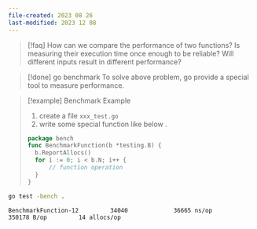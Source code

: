 ```yaml
---
file-created: 2023 08 26
last-modified: 2023 12 08
---
```


>[!faq] How can we compare the performance of two functions? 
>Is measuring their execution time once enough to be reliable? Will different inputs result in different performance?

>[!done] go benchmark
>To solve above problem, go provide a special tool to measure performance. 

>[!example] Benchmark Example
>1. create a file `xxx_test.go`
>2. write some special function like below .
>```go
> package bench
> func BenchmarkFunction(b *testing.B) {
> 	b.ReportAllocs()
> 	for i := 0; i < b.N; i++ {
> 		// function operation
> 	}
> }
>```

```bash
go test -bench .
```

```output
BenchmarkFunction-12         34040             36665 ns/op          350178 B/op         14 allocs/op
```


